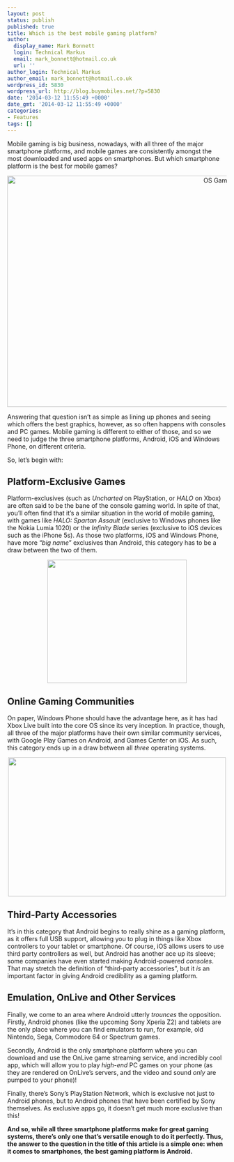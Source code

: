 ```yaml
---
layout: post
status: publish
published: true
title: Which is the best mobile gaming platform?
author:
  display_name: Mark Bonnett
  login: Technical Markus
  email: mark_bonnett@hotmail.co.uk
  url: ''
author_login: Technical Markus
author_email: mark_bonnett@hotmail.co.uk
wordpress_id: 5830
wordpress_url: http://blog.buymobiles.net/?p=5830
date: '2014-03-12 11:55:49 +0000'
date_gmt: '2014-03-12 11:55:49 +0000'
categories:
- Features
tags: []
---
```

<p><span class="postStandFirst">Mobile gaming is big business, nowadays, with all three of the major smartphone platforms, and mobile games are consistently amongst the most downloaded and used apps on smartphones. But which smartphone platform is the best for mobile games?</span></p>
<p style="text-align: center;"><img class="size-large wp-image-5831 aligncenter" alt="OS Gaming" src="https://a1comms-blog-buymobiles.storage.googleapis.com/2014/10/OS-Gaming-1024x567.png" width="960" height="531" /></p>
<p>Answering that question isn&rsquo;t as simple as lining up phones and seeing which offers the best graphics, however, as so often happens with consoles and PC games. Mobile gaming is different to either of those, and so we need to judge the three smartphone platforms,&nbsp;Android,&nbsp;iOS&nbsp;and&nbsp;Windows Phone, on different criteria.</p>
<p>So, let&rsquo;s begin with:</p>
<h2>Platform-Exclusive Games</h2>
<p>Platform-exclusives (such as&nbsp;<em>Uncharted</em>&nbsp;on PlayStation, or&nbsp;<em>HALO</em>&nbsp;on Xbox) are often said to be the bane of the console gaming world. In spite of that, you&rsquo;ll often find that it&rsquo;s a similar situation in the world of mobile gaming, with games like&nbsp;<em>HALO: Spartan Assault</em>&nbsp;(exclusive to Windows phones like the Nokia Lumia 1020) or the&nbsp;<em>Infinity Blade</em>&nbsp;series (exclusive to iOS devices such as the iPhone 5s). As those two platforms, iOS and Windows Phone, have more &ldquo;<em>big name</em>&rdquo; exclusives than Android, this category has to be a draw between the two of them.</p>
<p style="text-align: center;"><img class="aligncenter" alt="" src="http://farm4.staticflickr.com/3678/9817319564_9469221c2e_n.jpg" width="320" height="283" /></p>
<h2>Online Gaming Communities</h2>
<p>On paper, Windows Phone should have the advantage here, as it has had Xbox Live built into the core OS since its very inception. In practice, though, all three of the major platforms have their own similar community services, with Google Play Games on Android, and Games Center on iOS. As such, this category ends up in a draw between all&nbsp;<em>three</em>&nbsp;operating systems.</p>
<p style="text-align: center;"><img class="aligncenter" alt="" src="http://farm8.staticflickr.com/7341/13103198755_5068c37e0b.jpg" width="500" height="319" /></p>
<h2>Third-Party Accessories</h2>
<p>It&rsquo;s in this category that Android begins to really shine as a gaming platform, as it offers full USB support, allowing you to plug in things like Xbox controllers to your tablet or smartphone. Of course, iOS allows users to use third party controllers as well, but Android has another ace up its sleeve; some companies have even started making Android-powered&nbsp;<em>consoles</em>. That may stretch the definition of &ldquo;third-party accessories&rdquo;, but it&nbsp;<em>is</em>&nbsp;an important factor in giving Android credibility as a gaming platform.</p>
<h2>Emulation, OnLive and Other Services</h2>
<p>Finally, we come to an area where Android utterly&nbsp;<em>trounces</em>&nbsp;the opposition. Firstly, Android phones (like the upcoming Sony Xperia Z2) and tablets are the only place where you can find emulators to run, for example, old Nintendo, Sega, Commodore 64 or Spectrum games.</p>
<p>Secondly, Android is the only smartphone platform where you can download and use the OnLive game streaming service, and incredibly cool app, which will allow you to play&nbsp;<em>high-end</em>&nbsp;PC games on your phone (as they are rendered on OnLive&rsquo;s servers, and the video and sound&nbsp;<em>only</em>&nbsp;are pumped to your phone)!</p>
<p>Finally, there&rsquo;s Sony&rsquo;s PlayStation Network, which is exclusive not just to Android phones, but to Android phones that have been certified by Sony themselves. As exclusive apps go, it doesn&rsquo;t get much more exclusive than this!</p>
<p><strong>And so, while all three smartphone platforms make for great gaming systems, there&rsquo;s only one that&rsquo;s versatile enough to do it perfectly. Thus, the answer to the question in the title of this article is a simple one: when it comes to smartphones, the best gaming platform is Android.</strong></p>
